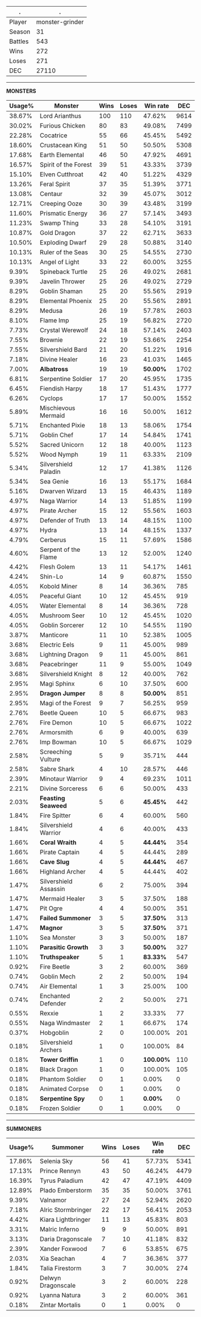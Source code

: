 .|.
|-|-
Player|monster-grinder
Season|31
Battles|543
Wins|272
Loses|271
DEC|27110

---
**MONSTERS**

Usage%|Monster|Wins|Loses|Win rate|DEC|
-|-|-|-|-|-|
38.67%|Lord Arianthus|100|110|47.62%|9614|
30.02%|Furious Chicken|80|83|49.08%|7499|
22.28%|Cocatrice|55|66|45.45%|5492|
18.60%|Crustacean King|51|50|50.50%|5308|
17.68%|Earth Elemental|46|50|47.92%|4691|
16.57%|Spirit of the Forest|39|51|43.33%|3739|
15.10%|Elven Cutthroat|42|40|51.22%|4329|
13.26%|Feral Spirit|37|35|51.39%|3771|
13.08%|Centaur|32|39|45.07%|3012|
12.71%|Creeping Ooze|30|39|43.48%|3199|
11.60%|Prismatic Energy|36|27|57.14%|3493|
11.23%|Swamp Thing|33|28|54.10%|3191|
10.87%|Gold Dragon|37|22|62.71%|3633|
10.50%|Exploding Dwarf|29|28|50.88%|3140|
10.13%|Ruler of the Seas|30|25|54.55%|2730|
10.13%|Angel of Light|33|22|60.00%|3255|
9.39%|Spineback Turtle|25|26|49.02%|2681|
9.39%|Javelin Thrower|25|26|49.02%|2729|
8.29%|Goblin Shaman|25|20|55.56%|2919|
8.29%|Elemental Phoenix|25|20|55.56%|2891|
8.29%|Medusa|26|19|57.78%|2603|
8.10%|Flame Imp|25|19|56.82%|2720|
7.73%|Crystal Werewolf|24|18|57.14%|2403|
7.55%|Brownie|22|19|53.66%|2254|
7.55%|Silvershield Bard|21|20|51.22%|1916|
7.18%|Divine Healer|16|23|41.03%|1465|
7.00%|**Albatross**|19|19|**50.00%**|1702|
6.81%|Serpentine Soldier|17|20|45.95%|1735|
6.45%|Fiendish Harpy|18|17|51.43%|1777|
6.26%|Cyclops|17|17|50.00%|1552|
5.89%|Mischievous Mermaid|16|16|50.00%|1612|
5.71%|Enchanted Pixie|18|13|58.06%|1754|
5.71%|Goblin Chef|17|14|54.84%|1741|
5.52%|Sacred Unicorn|12|18|40.00%|1123|
5.52%|Wood Nymph|19|11|63.33%|2109|
5.34%|Silvershield Paladin|12|17|41.38%|1126|
5.34%|Sea Genie|16|13|55.17%|1684|
5.16%|Dwarven Wizard|13|15|46.43%|1189|
4.97%|Naga Warrior|14|13|51.85%|1199|
4.97%|Pirate Archer|15|12|55.56%|1603|
4.97%|Defender of Truth|13|14|48.15%|1100|
4.97%|Hydra|13|14|48.15%|1337|
4.79%|Cerberus|15|11|57.69%|1586|
4.60%|Serpent of the Flame|13|12|52.00%|1240|
4.42%|Flesh Golem|13|11|54.17%|1461|
4.24%|Shin-Lo|14|9|60.87%|1550|
4.05%|Kobold Miner|8|14|36.36%|785|
4.05%|Peaceful Giant|10|12|45.45%|919|
4.05%|Water Elemental|8|14|36.36%|728|
4.05%|Mushroom Seer|10|12|45.45%|1020|
4.05%|Goblin Sorcerer|12|10|54.55%|1190|
3.87%|Manticore|11|10|52.38%|1005|
3.68%|Electric Eels|9|11|45.00%|989|
3.68%|Lightning Dragon|9|11|45.00%|861|
3.68%|Peacebringer|11|9|55.00%|1049|
3.68%|Silvershield Knight|8|12|40.00%|762|
2.95%|Magi Sphinx|6|10|37.50%|600|
2.95%|**Dragon Jumper**|8|8|**50.00%**|851|
2.95%|Magi of the Forest|9|7|56.25%|959|
2.76%|Beetle Queen|10|5|66.67%|983|
2.76%|Fire Demon|10|5|66.67%|1022|
2.76%|Armorsmith|6|9|40.00%|639|
2.76%|Imp Bowman|10|5|66.67%|1029|
2.58%|Screeching Vulture|5|9|35.71%|444|
2.58%|Sabre Shark|4|10|28.57%|446|
2.39%|Minotaur Warrior|9|4|69.23%|1011|
2.21%|Divine Sorceress|6|6|50.00%|433|
2.03%|**Feasting Seaweed**|5|6|**45.45%**|442|
1.84%|Fire Spitter|6|4|60.00%|560|
1.84%|Silvershield Warrior|4|6|40.00%|433|
1.66%|**Coral Wraith**|4|5|**44.44%**|354|
1.66%|Pirate Captain|4|5|44.44%|289|
1.66%|**Cave Slug**|4|5|**44.44%**|467|
1.66%|Highland Archer|4|5|44.44%|402|
1.47%|Silvershield Assassin|6|2|75.00%|394|
1.47%|Mermaid Healer|3|5|37.50%|188|
1.47%|Pit Ogre|4|4|50.00%|351|
1.47%|**Failed Summoner**|3|5|**37.50%**|313|
1.47%|**Magnor**|3|5|**37.50%**|371|
1.10%|Sea Monster|3|3|50.00%|187|
1.10%|**Parasitic Growth**|3|3|**50.00%**|327|
1.10%|**Truthspeaker**|5|1|**83.33%**|547|
0.92%|Fire Beetle|3|2|60.00%|369|
0.74%|Goblin Mech|2|2|50.00%|194|
0.74%|Air Elemental|1|3|25.00%|100|
0.74%|Enchanted Defender|2|2|50.00%|271|
0.55%|Rexxie|1|2|33.33%|77|
0.55%|Naga Windmaster|2|1|66.67%|174|
0.37%|Hobgoblin|2|0|100.00%|201|
0.18%|Silvershield Archers|1|0|100.00%|84|
0.18%|**Tower Griffin**|1|0|**100.00%**|110|
0.18%|Black Dragon|1|0|100.00%|105|
0.18%|Phantom Soldier|0|1|0.00%|0|
0.18%|Animated Corpse|0|1|0.00%|0|
0.18%|**Serpentine Spy**|0|1|**0.00%**|0|
0.18%|Frozen Soldier|0|1|0.00%|0|

---
**SUMMONERS**

Usage%|Summoner|Wins|Loses|Win rate|DEC|
-|-|-|-|-|-|
17.86%|Selenia Sky|56|41|57.73%|5341|
17.13%|Prince Rennyn|43|50|46.24%|4479|
16.39%|Tyrus Paladium|42|47|47.19%|4409|
12.89%|Plado Emberstorm|35|35|50.00%|3761|
9.39%|Valnamor|27|24|52.94%|2620|
7.18%|Alric Stormbringer|22|17|56.41%|2053|
4.42%|Kiara Lightbringer|11|13|45.83%|803|
3.31%|Malric Inferno|9|9|50.00%|891|
3.13%|Daria Dragonscale|7|10|41.18%|832|
2.39%|Xander Foxwood|7|6|53.85%|675|
2.03%|Xia Seachan|4|7|36.36%|377|
1.84%|Talia Firestorm|3|7|30.00%|274|
0.92%|Delwyn Dragonscale|3|2|60.00%|228|
0.92%|Lyanna Natura|3|2|60.00%|361|
0.18%|Zintar Mortalis|0|1|0.00%|0|
